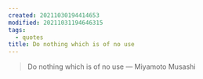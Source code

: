 ```yaml
---
created: 20211030194414653
modified: 20211031194646315
tags:
  - quotes
title: Do nothing which is of no use
---
```


> Do nothing which is of no use — Miyamoto Musashi
